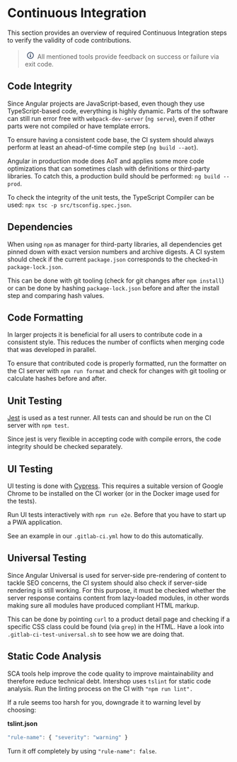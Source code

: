 # Continuous Integration

This section provides an overview of required Continuous Integration steps to verify the validity of code contributions.

> ![Info](icons/info.png) All mentioned tools provide feedback on success or failure via exit code.

## Code Integrity

Since Angular projects are JavaScript-based, even though they use TypeScript-based code, everything is highly dynamic. Parts of the software can still run error free with `webpack-dev-server` (`ng serve`), even if other parts were not compiled or have template errors.

To ensure having a consistent code base, the CI system should always perform at least an ahead-of-time compile step (`ng build --aot`).

Angular in production mode does AoT and applies some more code optimizations that can sometimes clash with definitions or third-party libraries. To catch this, a production build should be performed: `ng build --prod`.

To check the integrity of the unit tests, the TypeScript Compiler can be used: `npx tsc -p src/tsconfig.spec.json`.

## Dependencies

When using `npm` as manager for third-party libraries, all dependencies get pinned down with exact version numbers and archive digests. A CI system should check if the current `package.json` corresponds to the checked-in `package-lock.json`.

This can be done with git tooling (check for git changes after `npm install`) or can be done by hashing `package-lock.json` before and after the install step and comparing hash values.

## Code Formatting

In larger projects it is beneficial for all users to contribute code in a consistent style. This reduces the number of conflicts when merging code that was developed in parallel.

To ensure that contributed code is properly formatted, run the formatter on the CI server with `npm run format` and check for changes with git tooling or calculate hashes before and after.

## Unit Testing

[Jest](https://facebook.github.io/jest/) is used as a test runner. All tests can and should be run on the CI server with `npm test`.

Since jest is very flexible in accepting code with compile errors, the code integrity should be checked separately.

## UI Testing

UI testing is done with [Cypress](https://www.cypress.io/). This requires a suitable version of Google Chrome to be installed on the CI worker (or in the Docker image used for the tests).

Run UI tests interactively with `npm run e2e`. Before that you have to start up a PWA application.

See an example in our `.gitlab-ci.yml` how to do this automatically.

## Universal Testing

Since Angular Universal is used for server-side pre-rendering of content to tackle SEO concerns, the CI system should also check if server-side rendering is still working. For this purpose, it must be checked whether the server response contains content from lazy-loaded modules, in other words making sure all modules have produced compliant HTML markup.

This can be done by pointing `curl` to a product detail page and checking if a specific CSS class could be found (via `grep`) in the HTML. Have a look into `.gitlab-ci-test-universal.sh` to see how we are doing that.

## Static Code Analysis

SCA tools help improve the code quality to improve maintainability and therefore reduce technical debt. Intershop uses `tslint` for static code analysis. Run the linting process on the CI with `"npm run lint".`

If a rule seems too harsh for you, downgrade it to warning level by choosing:

**tslint.json**

```typescript
"rule-name": { "severity": "warning" }
```

Turn it off completely by using `"rule-name": false`.
